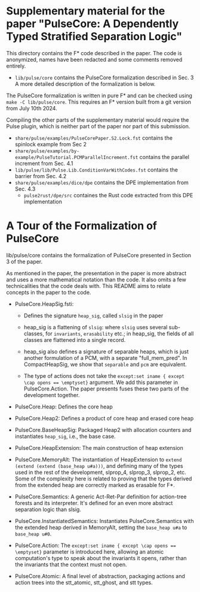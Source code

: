 # Supplementary material for the paper "PulseCore: A Dependently Typed Stratified Separation Logic"

This directory contains the F* code described in the paper.
The code is anonymized, names have been redacted and some comments removed entirely.

  - `lib/pulse/core` contains the PulseCore formalization described in Sec. 3
     A more detailed description of the formalization is below.

The PulseCore formalization is written in pure F* and can be checked using `make -C lib/pulse/core`.
This requires an F* version built from a git version from July 10th 2024.

Compiling the other parts of the supplementary material would require the Pulse plugin,
which is neither part of the paper nor part of this submission.

  - `share/pulse/examples/PulseCorePaper.S2.Lock.fst` contains the spinlock example from Sec 2
  - `share/pulse/examples/by-example/PulseTutorial.PCMParallelIncrement.fst` contains the parallel increment from Sec. 4.1
  - `lib/pulse/lib/Pulse.Lib.ConditionVarWithCodes.fst` contains the barrier from Sec. 4.2
  - `share/pulse/examples/dice/dpe` contains the DPE implementation from Sec. 4.3
    - `pulse2rust/dpe/src` containes the Rust code extracted from this DPE implementation

# A Tour of the Formalization of PulseCore

lib/pulse/core contains the formalization of PulseCore presented in Section 3 of
the paper.

As mentioned in the paper, the presentation in the paper is more abstract and
uses a more mathematical notation than the code. It also omits a few
technicalities that the code deals with. This README aims to relate concepts in
the paper to the code.

* PulseCore.HeapSig.fsti: 
   - Defines the signature `heap_sig`, called `slsig` in the paper

   - heap_sig is a flattening of `slsig`: where `slsig` uses several sub-classes,
     for `invariants`, `erasability` etc.; in heap_sig, the fields of all classes
     are flattened into a single record.

   - heap_sig also defines a signature of separable heaps, which is just another
     formulation of a PCM, with a separate "full_mem_pred". In CompactHeapSig,
     we show that `separable` and `pcm` are equivalent.

   - The type of actions does not take the `except:set iname { except \cap opens
     == \emptyset}` argument. We add this parameter in PulseCore.Action. The
     paper presents fuses these two parts of the development together.

* PulseCore.Heap: Defines the core heap

* PulseCore.Heap2: Defines a product of core heap and erased core heap

* PulseCore.BaseHeapSig: Packaged Heap2 with allocation counters and
  instantiates `heap_sig`, i.e., the base case.

* PulseCore.HeapExtension: The main construction of heap extension

* PulseCore.MemoryAlt: The instantiation of HeapExtension to
  `extend (extend (extend (base_heap u#a)))`, and defining many of the types
  used in the rest of the development, slprop_4, slprop_3, slprop_2, etc.
  Some of the complexity here is related to proving that the types derived from 
  the extended heap are correctly marked as erasable for F*.

* PulseCore.Semantics: A generic Act-Ret-Par definition for action-tree forests
  and its interpreter. It's defined for an even more abstract separation logic
  than slsig.

* PulseCore.InstantiatedSemantics: Instantiates PulseCore.Semantics with the
  extended heap derived in MemoryAlt, setting the `base_heap u#a` to
  `base_heap u#0`.

* PulseCore.Action: The `except:set iname { except \cap opens == \emptyset}`
  parameter is introduced here, allowing an atomic computation's type to speak
  about the invariants it opens, rather than the invariants that the context
  must not open.

* PulseCore.Atomic: A final level of abstraction, packaging actions and action
  trees into the stt_atomic, stt_ghost, and stt types.
